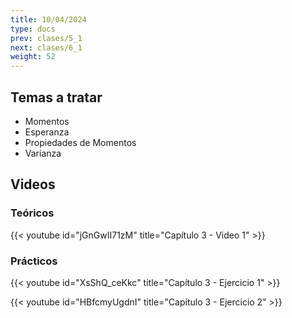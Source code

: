 ```yaml
---
title: 10/04/2024
type: docs
prev: clases/5_1
next: clases/6_1
weight: 52
---
```



## Temas a tratar

* Momentos
* Esperanza
* Propiedades de Momentos
* Varianza

## Videos

### Teóricos

{{< youtube id="jGnGwII71zM" title="Capítulo 3 - Video 1" >}}


### Prácticos

{{< youtube id="XsShQ_ceKkc" title="Capítulo 3 - Ejercicio 1" >}}

{{< youtube id="HBfcmyUgdnI" title="Capítulo 3 - Ejercicio 2" >}}




